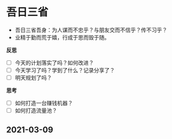 # 吾日三省

- 吾日三省吾身：为人谋而不忠乎？与朋友交而不信乎？传不习乎？
- 业精于勤而荒于嬉，行成于思而毁于随。

**反思**
- [ ] 今天的计划落实了吗？如何改进？
- [ ] 今天学习了吗？学到了什么？记录分享了？
- [ ] 明天规划了吗？

**思考**
- [ ] 如何打造一台赚钱机器？
- [ ] 如何打造流量池？

## 2021-03-09

